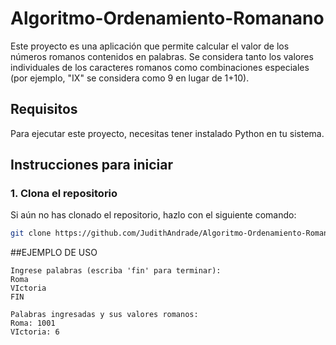 # Algoritmo-Ordenamiento-Romanano

Este proyecto es una aplicación que permite calcular el valor de los números romanos contenidos en palabras. Se considera tanto los valores individuales de los caracteres romanos como combinaciones especiales (por ejemplo, "IX" se considera como 9 en lugar de 1+10).

## Requisitos

Para ejecutar este proyecto, necesitas tener instalado Python  en tu sistema.

## Instrucciones para iniciar

### 1. Clona el repositorio

Si aún no has clonado el repositorio, hazlo con el siguiente comando:

```bash
git clone https://github.com/JudithAndrade/Algoritmo-Ordenamiento-Romanano.git

```
##EJEMPLO DE USO 
```
Ingrese palabras (escriba 'fin' para terminar):
Roma
VIctoria
FIN

Palabras ingresadas y sus valores romanos:
Roma: 1001
VIctoria: 6

